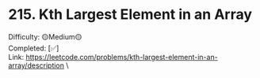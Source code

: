 # 215. Kth Largest Element in an Array

Difficulty: 🟡Medium🟡 \
Completed: [✅] \
Link: https://leetcode.com/problems/kth-largest-element-in-an-array/description \
